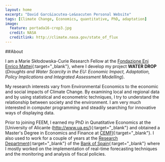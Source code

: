 ```yaml
---
layout: home
excerpt: "David Garc&iacutea-Le&oacuten Personal Website"
tags: [Climate Change, Economics, quantitative, PhD, adaptation]
image:
  feature: portada16-crop3.jpg
  credit: NASA
  creditlink: http://climate.nasa.gov/state_of_flux
---
```

##About

I am a Marie Sk&#322;odowska-Curie Research Fellow at the [Fondazione Eni Enrico Mattei](http://www.feem.it/){:target="_blank"}, where I develop my project **WATER DROP** (*Droughts and Water Scarcity in the EU: Economic Impact, Adaptation, Policy Implications and Integrated Assessment Modelling*).

My research interests vary from Environmental Economics to the economic and social impacts of Climate Change. By examining local and regional data and by using statistical and econometric techniques, I try to understand the relationship between society and the environment. I am very much interested in computer  programming and steadily searching for innovative ways of displaying data. 

Prior to joining FEEM, I earned my PhD in Qunatitative Economics at the [University of Alicante (http://www.ua.es/){:target="_blank"} and obtained a Master's Degree in Economics and Finance at [CEMFI](http://www.cemfi.es/){:target="_blank"}. I also used to work for a couple of years at the [Research Department](http://www.bde.es/investigador/en/){:target="_blank"} of the  [Bank of Spain](http://www.bde.es/){:target="_blank"}  where I mostly worked on the implementation of real-time forecasting techniques and the monitoring and analysis of fiscal policies.
